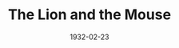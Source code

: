 ---
title: The Lion and the Mouse
date: 1932-02-23
closing_date:
layout: productions
playbill:
Theatre: Theatre Jacksonville
cast:
- Eudoxia: Anne C. Lalor
- Hon. Fitzroy Bagley: Carl Cesery
- Jefferson Ryder: Charlie Tutewiler
- Mrs. Rossmore: Charlotte Bowden Perry
- Shirley Rossmore: Edmonia H. Bedell
- Ex-Judge Scott: Edward Goodman
- Jane Deetle: Elizabeth Palmer Tyler
- Jorkins: Elmo Lehman, Jr.
- Judge Rossmore: Isaac Peiser
- Senator Roberts: Joseph Byrnes
- Thurza: Margery Jones
- Arminta Nesbitt: Mary Keen
- Kate Roberts: Pearl DeMent
- Mrs. John Burkett Ryder: Philip Devlin
- Rev. Pontifex Deetle: Philip S. May
- Expressman: Perry Teeple
crew:
- Director: F.W. Armbuster
- Staging and Props: Anne C. Lalor
understudies:
orchestra:
external_links:
---
